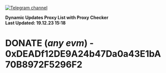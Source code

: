 [![Telegram channel](https://img.shields.io/endpoint?url=https://runkit.io/damiankrawczyk/telegram-badge/branches/master?url=https://t.me/n4z4v0d)](https://t.me/n4z4v0d) 

**Dynamic Updates Proxy List with Proxy Checker**  
**Last Updated: 19.12.23 15:18**

# DONATE (_any evm_) - 0xDEADf12DE9A24b47Da0a43E1bA70B8972F5296F2
